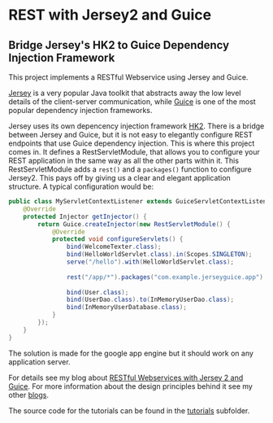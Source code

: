 # REST with Jersey2 and Guice

Bridge Jersey's HK2 to Guice Dependency Injection Framework
----------------------------

This project implements a RESTful Webservice using Jersey and Guice.

[Jersey](https://jersey.java.net) is a very popular Java toolkit that abstracts away the low level details
of the client-server communication, while [Guice](https://github.com/google/guice/wiki/Motivation)
is one of the most popular dependency injection frameworks.

Jersey uses its own depencency injection framework [HK2](https://hk2.java.net).
There is a bridge between Jersey and Guice, but it is not easy to elegantly configure REST endpoints that use Guice dependency injection.
This is where this project comes in. It defines a RestServletModule, that allows you to configure your REST application
in the same way as all the other parts within it.
This RestServletModule adds a ```rest()``` and a ```packages()``` function to configure Jersey2. 
This pays off by giving us a clear and elegant application structure.
A typical configuration would be:
```java
public class MyServletContextListener extends GuiceServletContextListener {
    @Override
    protected Injector getInjector() {
        return Guice.createInjector(new RestServletModule() {
            @Override
            protected void configureServlets() {
                bind(WelcomeTexter.class);
                bind(HelloWorldServlet.class).in(Scopes.SINGLETON);
                serve("/hello").with(HelloWorldServlet.class);
                
                rest("/app/*").packages("com.example.jerseyguice.app");
                
                bind(User.class);
                bind(UserDao.class).to(InMemoryUserDao.class);
                bind(InMemoryUserDatabase.class);
            }
        });
    }
}
```

The solution is made for the google app engine but it should work on any application server.

For details see my
blog about [RESTful Webservices with Jersey 2 and Guice](http://www.aberger.at/en/blog/implementation/java/2016/11/12/jersey-guice.html).
For more information about the design principles behind it see my other [blogs](https://caberger.github.io).

The source code for the tutorials can be found in the [tutorials](./tutorials) subfolder.

